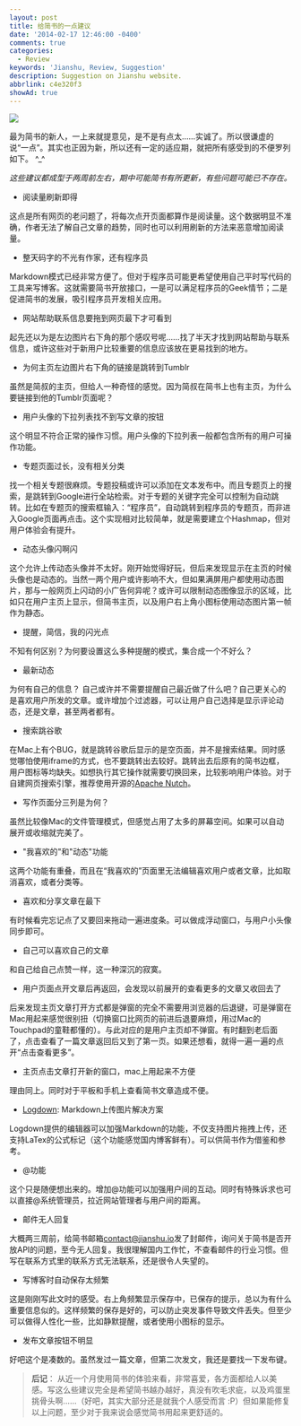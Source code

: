 ```yaml
---
layout: post
title: 给简书的一点建议
date: '2014-02-17 12:46:00 -0400'
comments: true
categories:
  - Review
keywords: 'Jianshu, Review, Suggestion'
description: Suggestion on Jianshu website.
abbrlink: c4e320f3
showAd: true
---
```

![](http://i1.sinaimg.cn/dy/c/sd/2011-02-28/U2494P1T1D22028511F21DT20110228172620.jpg)

最为简书的新人，一上来就提意见，是不是有点太……实诚了。所以很谦虚的说“一点”。其实也正因为新，所以还有一定的适应期，就把所有感受到的不便罗列如下。 ^_^ 

*这些建议都成型于两周前左右，期中可能简书有所更新，有些问题可能已不存在。*

* 阅读量刷新即得

这点是所有网页的老问题了，将每次点开页面都算作是阅读量。这个数据明显不准确，作者无法了解自己文章的趋势，同时也可以利用刷新的方法来恶意增加阅读量。

* 整天码字的不光有作家，还有程序员

Markdown模式已经非常方便了。但对于程序员可能更希望使用自己平时写代码的工具来写博客。这就需要简书开放接口，一是可以满足程序员的Geek情节；二是促进简书的发展，吸引程序员开发相关应用。
<!-- more -->

* 网站帮助联系信息要拖到网页最下才可看到

起先还以为是左边图片右下角的那个感叹号呢……找了半天才找到网站帮助与联系信息，或许这些对于新用户比较重要的信息应该放在更易找到的地方。

* 为何主页左边图片右下角的链接是跳转到Tumblr

虽然是简叔的主页，但给人一种奇怪的感觉。因为简叔在简书上也有主页，为什么要链接到他的Tumblr页面呢？

* 用户头像的下拉列表找不到写文章的按钮

这个明显不符合正常的操作习惯。用户头像的下拉列表一般都包含所有的用户可操作功能。

* 专题页面过长，没有相关分类

找一个相关专题很麻烦。专题投稿或许可以添加在文本发布中。而且专题页上的搜索，是跳转到Google进行全站检索。对于专题的关键字完全可以控制为自动跳转。比如在专题页的搜索框输入：“程序员”，自动跳转到程序员的专题页，而非进入Google页面再点击。这个实现相对比较简单，就是需要建立个Hashmap，但对用户体验会有提升。

* 动态头像闪啊闪

这个允许上传动态头像并不太好。刚开始觉得好玩，但后来发现显示在主页的时候头像也是动态的。当然一两个用户或许影响不大，但如果满屏用户都使用动态图片，那与一般网页上闪动的小广告何异呢？或许可以限制动态图像显示的区域，比如只在用户主页上显示，但简书主页，以及用户右上角小图标使用动态图片第一帧作为静态。

* 提醒，简信，我的闪光点

不知有何区别？为何要设置这么多种提醒的模式，集合成一个不好么？

* 最新动态

为何有自己的信息？ 自己或许并不需要提醒自己最近做了什么吧？自己更关心的是喜欢用户所发的文章。或许增加个过滤器，可以让用户自己选择是显示评论动态，还是文章，甚至两者都有。

* 搜索跳谷歌

在Mac上有个BUG，就是跳转谷歌后显示的是空页面，并不是搜索结果。同时感觉哪怕使用iframe的方式，也不要跳转出去较好。跳转出去后原有的简书边框，用户图标等均缺失。如想执行其它操作就需要切换回来，比较影响用户体验。对于自建网页搜索引擎，推荐使用开源的[Apache Nutch](https://nutch.apache.org)。

* 写作页面分三列是为何？

虽然比较像Mac的文件管理模式，但感觉占用了太多的屏幕空间。如果可以自动展开或收缩就完美了。

* "我喜欢的"和"动态"功能

这两个功能有重叠，而且在“我喜欢的”页面里无法编辑喜欢用户或者文章，比如取消喜欢，或者分类等。

* 喜欢和分享文章在最下

有时候看完忘记点了又要回来拖动一遍进度条。可以做成浮动窗口，与用户小头像同步即可。

* 自己可以喜欢自己的文章

和自己给自己点赞一样，这一种深沉的寂寞。

* 用户页面点开文章后再返回，会发现以前展开的查看更多的文章又收回去了

后来发现主页文章打开方式都是弹窗的完全不需要用浏览器的后退键，可是弹窗在Mac用起来感觉很别扭（切换窗口比网页的前进后退要麻烦，用过Mac的Touchpad的童鞋都懂的）。与此对应的是用户主页却不弹窗。有时翻到老后面了，点击查看了一篇文章返回后又到了第一页。如果还想看，就得一遍一遍的点开“点击查看更多”。

* 主页点击文章打开新的窗口，mac上用起来不方便

理由同上。同时对于平板和手机上查看简书文章造成不便。

* [Logdown](http://logdown.com): Markdown上传图片解决方案

Logdown提供的编辑器可以加强Markdown的功能，不仅支持图片拖拽上传，还支持LaTex的公式标记（这个功能感觉国内博客鲜有）。可以供简书作为借鉴和参考。

* @功能

这个只是随便想出来的。增加@功能可以加强用户间的互动。同时有特殊诉求也可以直接@系统管理员，拉近网站管理者与用户间的距离。

* 邮件无人回复

大概两三周前，给简书邮箱[contact@jianshu.io](mailto:contact@jianshu.io)发了封邮件，询问关于简书是否开放API的问题，至今无人回复。我很理解国内工作忙，不查看邮件的行业习惯。但写在联系方式里的联系方式无法联系，还是很令人失望的。

* 写博客时自动保存太频繁

这是刚刚写此文时的感受。右上角频繁显示保存中，已保存的提示，总以为有什么重要信息似的。这样频繁的保存是好的，可以防止突发事件导致文件丢失。但至少可以做得人性化一些，比如静默提醒，或者使用小图标的显示。

* 发布文章按钮不明显

好吧这个是凑数的。虽然发过一篇文章，但第二次发文，我还是要找一下发布键。


> **后记**：
从近一个月使用简书的体验来看，非常喜爱，各方面都给人以美感。写这么些建议完全是希望简书越办越好，真没有吹毛求疵，以及鸡蛋里挑骨头啊……（好吧，其实大部分还是就我个人感受而言 :P）但如果能修复以上问题，至少对于我来说会感觉简书用起来更舒适的。
